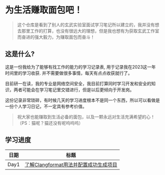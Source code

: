 # 为生活赚取面包吧！

> 这个仓库是看到了别人的玄武实验室面试学习笔记所以建立的，我并没有想去那里工作的打算，也没有很远大的理想，但是我也想有为获取玄武工作室而奋进的强大毅力，为赚取面包而奋斗！

## 这是什么? 

这是一份我给为了能够有找工作的能力的学习记录表, 用于记录我在2023这一年时间里的学习收获. 并不需要做很多事情，每天有点点收获就行了。

目前研一在读，我的专业是网络空间安全，我目前打算同时学习开发和安全的知识，两者可能会在学习笔记里交错进行，但是以后更倾向于开发岗。

这份记录非常琐碎，有时候几天的学习进度根本不是同一个东西，所以可以看做是一份个人学习日记，不一定具有参考价值。

> 祝大家也能赚取到生活必备的面包，以及一颗永远对生活充满希望的心！
（PS：猫呢？猫还没有呢呜呜呜）

## 学习进度

| 日期       | 标题                                                                            |
| ---------- | ------------------------------------------------------------------------------- |
| Day1       | [了解Clangformat用法并配置成功生成项目 ](./weeks/week1.md)                            |
